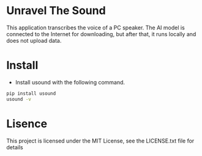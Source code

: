 # Unravel The Sound

This application transcribes the voice of a PC speaker.
The AI model is connected to the Internet for downloading, but after that, it runs locally and does not upload data.

# Install

- Install usound with the following command.

```bash
pip install usound
usound -v
```

# Lisence

This project is licensed under the MIT License, see the LICENSE.txt file for details
